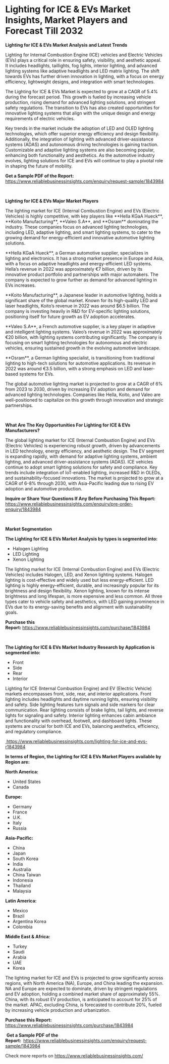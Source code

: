 <p><h1>Lighting for ICE & EVs Market Insights, Market Players and Forecast Till 2032</h1></p><p><strong>Lighting for ICE & EVs Market Analysis and Latest Trends</strong></p>
<p><p>Lighting for Internal Combustion Engine (ICE) vehicles and Electric Vehicles (EVs) plays a critical role in ensuring safety, visibility, and aesthetic appeal. It includes headlights, taillights, fog lights, interior lighting, and advanced lighting systems like adaptive headlights and LED matrix lighting. The shift towards EVs has further driven innovation in lighting, with a focus on energy efficiency, lightweight designs, and integration with smart technologies.</p><p>The Lighting for ICE & EVs Market is expected to grow at a CAGR of 5.4% during the forecast period. This growth is fueled by increasing vehicle production, rising demand for advanced lighting solutions, and stringent safety regulations. The transition to EVs has also created opportunities for innovative lighting systems that align with the unique design and energy requirements of electric vehicles.</p><p>Key trends in the market include the adoption of LED and OLED lighting technologies, which offer superior energy efficiency and design flexibility. Additionally, the integration of lighting with advanced driver-assistance systems (ADAS) and autonomous driving technologies is gaining traction. Customizable and adaptive lighting systems are also becoming popular, enhancing both functionality and aesthetics. As the automotive industry evolves, lighting solutions for ICE and EVs will continue to play a pivotal role in shaping the future of mobility.</p></p>
<p><strong>Get a Sample PDF of the Report:&nbsp;</strong> <a href="https://www.reliablebusinessinsights.com/enquiry/request-sample/1843984?utm_campaign=101&utm_medium=2&utm_source=Github&utm_content=ia&utm_term=24012025&utm_id=lighting-for-ice-evs">https://www.reliablebusinessinsights.com/enquiry/request-sample/1843984</a></p>
<p>&nbsp;</p>
<p><strong>Lighting for ICE & EVs Major Market Players</strong></p>
<p><p>The lighting market for ICE (Internal Combustion Engine) and EVs (Electric Vehicles) is highly competitive, with key players like **Hella KGaA Hueck**, **Koito Manufacturing**, **Valeo S.A**, and **Osram** dominating the industry. These companies focus on advanced lighting technologies, including LED, adaptive lighting, and smart lighting systems, to cater to the growing demand for energy-efficient and innovative automotive lighting solutions.</p><p>**Hella KGaA Hueck**, a German automotive supplier, specializes in lighting and electronics. It has a strong market presence in Europe and Asia, with a focus on adaptive headlights and energy-efficient LED systems. Hella’s revenue in 2022 was approximately €7 billion, driven by its innovative product portfolio and partnerships with major automakers. The company is expected to grow further as demand for advanced lighting in EVs increases.</p><p>**Koito Manufacturing**, a Japanese leader in automotive lighting, holds a significant share of the global market. Known for its high-quality LED and laser headlights, Koito’s revenue in 2022 was around $6.5 billion. The company is investing heavily in R&D for EV-specific lighting solutions, positioning itself for future growth as EV adoption accelerates.</p><p>**Valeo S.A**, a French automotive supplier, is a key player in adaptive and intelligent lighting systems. Valeo’s revenue in 2022 was approximately €20 billion, with lighting systems contributing significantly. The company is focusing on smart lighting technologies for autonomous and electric vehicles, ensuring sustained growth in the evolving automotive landscape.</p><p>**Osram**, a German lighting specialist, is transitioning from traditional lighting to high-tech solutions for automotive applications. Its revenue in 2022 was around €3.5 billion, with a strong emphasis on LED and laser-based systems for EVs.</p><p>The global automotive lighting market is projected to grow at a CAGR of 6% from 2023 to 2030, driven by increasing EV adoption and demand for advanced lighting technologies. Companies like Hella, Koito, and Valeo are well-positioned to capitalize on this growth through innovation and strategic partnerships.</p></p>
<p>&nbsp;</p>
<p><strong>What Are The Key Opportunities For Lighting for ICE & EVs Manufacturers?</strong></p>
<p><p>The global lighting market for ICE (Internal Combustion Engine) and EVs (Electric Vehicles) is experiencing robust growth, driven by advancements in LED technology, energy efficiency, and aesthetic design. The EV segment is expanding rapidly, with demand for adaptive lighting systems, ambient lighting, and advanced driver-assistance systems (ADAS). ICE vehicles continue to adopt smart lighting solutions for safety and compliance. Key trends include integration of IoT-enabled lighting, increased R&D in OLEDs, and sustainability-focused innovations. The market is projected to grow at a CAGR of 6-8% through 2030, with Asia-Pacific leading due to rising EV adoption and automotive production.</p></p>
<p><strong>Inquire or Share Your Questions If Any Before Purchasing This Report:</strong> <a href="https://www.reliablebusinessinsights.com/enquiry/pre-order-enquiry/1843984?utm_campaign=101&utm_medium=2&utm_source=Github&utm_content=ia&utm_term=24012025&utm_id=lighting-for-ice-evs">https://www.reliablebusinessinsights.com/enquiry/pre-order-enquiry/1843984</a></p>
<p>&nbsp;</p>
<p><strong>Market Segmentation</strong></p>
<p><strong>The Lighting for ICE & EVs Market Analysis by types is segmented into:</strong></p>
<p><ul><li>Halogen Lighting</li><li>LED Lighting</li><li>Xenon Lighting</li></ul></p>
<p><p>The lighting market for ICE (Internal Combustion Engine) and EVs (Electric Vehicles) includes Halogen, LED, and Xenon lighting systems. Halogen lighting is cost-effective and widely used but less energy-efficient. LED lighting is highly energy-efficient, durable, and increasingly popular for its brightness and design flexibility. Xenon lighting, known for its intense brightness and long lifespan, is more expensive and less common. All three types cater to vehicle safety and aesthetics, with LED gaining prominence in EVs due to its energy-saving benefits and alignment with sustainability goals.</p></p>
<p><strong>Purchase this Report:&nbsp;</strong><a href="https://www.reliablebusinessinsights.com/purchase/1843984?utm_campaign=101&utm_medium=2&utm_source=Github&utm_content=ia&utm_term=24012025&utm_id=lighting-for-ice-evs">https://www.reliablebusinessinsights.com/purchase/1843984</a></p>
<p>&nbsp;</p>
<p><strong>The Lighting for ICE & EVs Market Industry Research by Application is segmented into:</strong></p>
<p><ul><li>Front</li><li>Side</li><li>Rear</li><li>Interior</li></ul></p>
<p><p>Lighting for ICE (Internal Combustion Engine) and EV (Electric Vehicle) markets encompasses front, side, rear, and interior applications. Front lighting includes headlights and daytime running lights, ensuring visibility and safety. Side lighting features turn signals and side markers for clear communication. Rear lighting consists of brake lights, tail lights, and reverse lights for signaling and safety. Interior lighting enhances cabin ambiance and functionality with overhead, footwell, and dashboard lights. These systems are crucial for both ICE and EVs, balancing aesthetics, efficiency, and regulatory compliance.</p></p>
<p><a href="https://www.reliablebusinessinsights.com/lighting-for-ice-and-evs-r1843984?utm_campaign=101&utm_medium=2&utm_source=Github&utm_content=ia&utm_term=24012025&utm_id=lighting-for-ice-evs">&nbsp;https://www.reliablebusinessinsights.com/lighting-for-ice-and-evs-r1843984</a></p>
<p><strong>In terms of Region, the Lighting for ICE & EVs Market Players available by Region are:</strong></p>
<p>
    <p> <strong> North America: </strong>
        <ul>
            <li>United States</li>
            <li>Canada</li>
        </ul>
        </p> 
    <p> <strong> Europe: </strong>
        <ul>
            <li>Germany</li>
            <li>France</li>
            <li>U.K.</li>
            <li>Italy</li>
            <li>Russia</li>
        </ul>
        </p> 
    <p> <strong> Asia-Pacific: </strong>
        <ul>
            <li>China</li>
            <li>Japan</li>
            <li>South Korea</li>
            <li>India</li>
            <li>Australia</li>
            <li>China Taiwan</li>
            <li>Indonesia</li>
            <li>Thailand</li>
            <li>Malaysia</li>
        </ul>
        </p> 
    <p> <strong> Latin America: </strong>
        <ul>
            <li>Mexico</li>
            <li>Brazil</li>
            <li>Argentina Korea</li>
            <li>Colombia</li>
        </ul>
        </p> 
    <p> <strong> Middle East & Africa: </strong>
        <ul>
            <li>Turkey</li>
            <li>Saudi</li>
            <li>Arabia</li>
            <li>UAE</li>
            <li>Korea</li>
        </ul>
    </p>
    </p>
<p><p>The lighting market for ICE and EVs is projected to grow significantly across regions, with North America (NA), Europe, and China leading the expansion. NA and Europe are expected to dominate, driven by stringent regulations and EV adoption, holding a combined market share of approximately 55%. China, with its robust EV production, is anticipated to account for 25% of the market. APAC, excluding China, is forecasted to contribute 20%, fueled by increasing vehicle production and urbanization.</p></p>
<p><strong>Purchase this Report: </strong><a href="https://www.reliablebusinessinsights.com/purchase/1843984?utm_campaign=101&utm_medium=2&utm_source=Github&utm_content=ia&utm_term=24012025&utm_id=lighting-for-ice-evs">https://www.reliablebusinessinsights.com/purchase/1843984</a></p>
<p>&nbsp;<strong>Get a Sample PDF of the Report:&nbsp;&nbsp;</strong><a href="https://www.reliablebusinessinsights.com/enquiry/request-sample/1843984?utm_campaign=101&utm_medium=2&utm_source=Github&utm_content=ia&utm_term=24012025&utm_id=lighting-for-ice-evs">https://www.reliablebusinessinsights.com/enquiry/request-sample/1843984</a></p>
<p><strong></strong></p>
<p>Check more reports on <a href="https://www.reliablebusinessinsights.com/?utm_campaign=101&utm_medium=2&utm_source=Github&utm_content=ia&utm_term=24012025&utm_id=lighting-for-ice-evs">https://www.reliablebusinessinsights.com/</a></p>